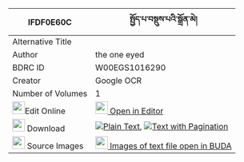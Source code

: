 |IFDF0E60C|སྤྱོད་པ་བསྡུས་པའི་སྒྲོན་མེ། 
| --- | --- 
|Alternative Title |
|Author| the one eyed
|BDRC ID | W00EGS1016290
|Creator | Google OCR
|Number of Volumes| 1
|<img width="25" src="https://img.icons8.com/color/25/000000/edit-property.png">Edit Online| [<img width="25" src="https://avatars.githubusercontent.com/u/45091458?s=200&v=4"> Open in Editor](http://editor.openpecha.org/IFDF0E60C)
|<img width="25" src="https://img.icons8.com/fluent/48/000000/download-2.png"/>  Download | [![](https://img.icons8.com/color/20/000000/txt.png)Plain Text](https://github.com/Openpecha/IFDF0E60C/releases/download/v1/chopa_dupa_i_dronme_plain_IFDF0E60C.zip), [![](https://img.icons8.com/color/20/000000/txt.png)Text with Pagination](https://github.com/Openpecha/IFDF0E60C/releases/download/v1/chopa_dupa_i_dronme_pages_IFDF0E60C.zip)
|<img width="25" src="https://img.icons8.com/plasticine/100/000000/pictures-folder.png"/>  Source Images | [<img width="25" src="https://library.bdrc.io/icons/BUDA-small.svg"> Images of text file open in BUDA](https://library.bdrc.io/show/bdr:W00EGS1016290)